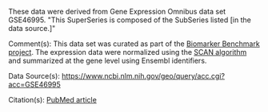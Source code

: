 These data were derived from Gene Expression Omnibus data set GSE46995. "This SuperSeries is composed of the SubSeries listed [in the data source.]"

Comment(s): This data set was curated as part of the [Biomarker Benchmark project](https://osf.io/ssk3t/). The expression data were normalized using the [SCAN algorithm](https://bioconductor.org/packages/release/bioc/html/SCAN.UPC.html) and summarized at the gene level using Ensembl identifiers.

Data Source(s): https://www.ncbi.nlm.nih.gov/geo/query/acc.cgi?acc=GSE46995

Citation(s): [PubMed article](https://www.ncbi.nlm.nih.gov/pubmed/24493287)
